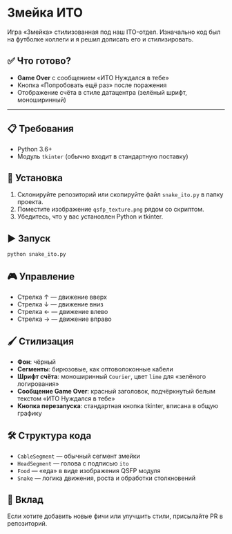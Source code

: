 # Змейка ИТО

Игра «Змейка» стилизованная под наш ITO-отдел. Изначально код был на футболке коллеги и я решил дописать его и стилизировать.

## ✅ Что готово?

- **Game Over** с сообщением «ИТО Нуждался в тебе»
- Кнопка «Попробовать ещё раз» после поражения
- Отображение счёта в стиле датацентра (зелёный шрифт, моноширинный)

---

## 📋 Требования

- Python 3.6+
- Модуль `tkinter` (обычно входит в стандартную поставку)

## 🚀 Установка

1. Склонируйте репозиторий или скопируйте файл `snake_ito.py` в папку проекта.
2. Поместите изображение `qsfp_texture.png` рядом со скриптом.
3. Убедитесь, что у вас установлен Python и tkinter.

## ▶️ Запуск

```bash
python snake_ito.py
```

## 🎮 Управление

- Стрелка ↑ — движение вверх
- Стрелка ↓ — движение вниз
- Стрелка ← — движение влево
- Стрелка → — движение вправо

## 🖌️ Стилизация

- **Фон**: чёрный
- **Сегменты**: бирюзовые, как оптоволоконные кабели
- **Шрифт счёта**: моноширинный `Courier`, цвет `lime` для «зелёного логирования»
- **Сообщение Game Over**: красный заголовок, подчёркнутый белым текстом «ИТО Нуждался в тебе»
- **Кнопка перезапуска**: стандартная кнопка tkinter, вписана в общую графику

## 🛠️ Структура кода

- `CableSegment` — обычный сегмент змейки
- `HeadSegment` — голова с подписью `ito`
- `Food` — «еда» в виде изображения QSFP модуля
- `Snake` — логика движения, роста и обработки столкновений

## 🤝 Вклад

Если хотите добавить новые фичи или улучшить стили, присылайте PR в репозиторий.


